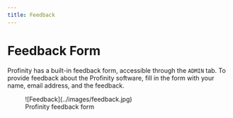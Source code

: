 ```yaml
---
title: Feedback
---
```


# Feedback Form

Profinity has a built-in feedback form, accessible through the `ADMIN` tab. To provide feedback about the Profinity software, fill in the form with your name, email address, and the feedback.

<figure markdown>
![Feedback](../images/feedback.jpg)
<figcaption>Profinity feedback form</figcaption>
</figure>